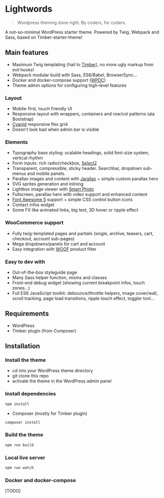 # Lightwords

> Wordpress theming done right. By coders, for coders.

A not-so-minimal WordPress starter theme. Powered by Twig, Webpack and Sass, based on Timber-starter-theme!

## Main features

* Maximum Twig templating (hail to [Timber](https://github.com/timber/timber)), no more ugly markup from evil hooks!
* Webpack modular build with Sass, ES6/Babel, BrowserSync...
* Docker and docker-compose support ([WPDC](https://github.com/nezhar/wordpress-docker-compose))
* Theme admin options for configuring high-level features

### Layout

* Mobile-first, touch friendly UI
* Responsive layout with wrappers, containers and row/col patterns (ala Bootstrap)
* [Cyanid](https://github.com/Chmood/cyanid) responsive flex grid
* Doesn't look bad when admin bar is visible

### Elements

* Typography base styling: scalable headings, solid font-size system, vertical rhythm
* Form inputs: rich radio/checkbox, [Select2](https://github.com/select2/select2)
* Transparent, compressible, sticky header. Searchbar, dropdown sub-menus and mobile panels.
* Parallax images and content with [Jarallax](https://github.com/nk-o/jarallax) + simple custom parallax hero
* SVG sprites generation and inlining
* Lightbox image viewer with [Smart Photo](https://github.com/appleple/SmartPhoto)
* Fullscreen, parallax hero with video support and enhanced content
* [Font Awesome 5](https://fontawesome.com/) support + simple CSS control button icons
* Contact infos widget
* Some FX like animated links, big text, 3D hover or ripple effect

### WooCommerce support

* Fully twig-templated pages and partials (single, archive, teasers, cart, checkout, account sub-pages)
* Mega dropdowns/panels for cart and account
* Easy integration with [WOOF](https://fr.wordpress.org/plugins/woocommerce-products-filter/) product filter

### Easy to dev with

* Out-of-the-box styleguide page
* Many Sass helper function, mixins and classes
* Front-end debug widget (showing current breakpoint infos, touch zones...)
* Full ES6 JavaScript toolkit: debounce/throttle helpers, image cover/wall, scroll tracking, page load transitions, ripple touch effect, toggler tool...

## Requirements

* WordPress
* Timber plugin (from Composer)

## Installation

### Install the theme

* cd into your WordPress theme directory
* git clone this repo
* activate the theme in the WordPress admin panel

### Install dependencies

```sh
npm install
```

* Composer (mostly for Timber plugin)

```sh
composer install
```

### Build the theme

```sh
npm run build
```

### Local live server

```sh
npm run watch
```

### Docker and docker-compose

[TODO]